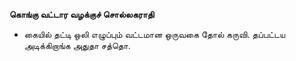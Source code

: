 **கொங்கு வட்டார வழக்குச் சொல்லகராதி**
- கையில் தட்டி ஒலி எழுப்பும் வட்டமான ஒருவகை தோல் கருவி. தப்பட்டய அடிக்கிறாங்க அதுதா சத்தொ.


